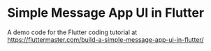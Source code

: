 # Simple Message App UI in Flutter

A demo code for the Flutter coding tutorial at https://fluttermaster.com/build-a-simple-message-app-ui-in-flutter/
